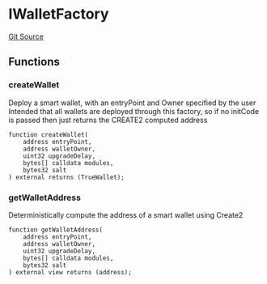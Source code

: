 # IWalletFactory
[Git Source](https://github.com/TrueWallet/contracts/blob/3a8d1f53b9460a762889129a9214639685ad5b95/src/wallet/IWalletFactory.sol)


## Functions
### createWallet

Deploy a smart wallet, with an entryPoint and Owner specified by the user
Intended that all wallets are deployed through this factory, so if no initCode is passed
then just returns the CREATE2 computed address


```solidity
function createWallet(
    address entryPoint,
    address walletOwner,
    uint32 upgradeDelay,
    bytes[] calldata modules,
    bytes32 salt
) external returns (TrueWallet);
```

### getWalletAddress

Deterministically compute the address of a smart wallet using Create2


```solidity
function getWalletAddress(
    address entryPoint,
    address walletOwner,
    uint32 upgradeDelay,
    bytes[] calldata modules,
    bytes32 salt
) external view returns (address);
```

